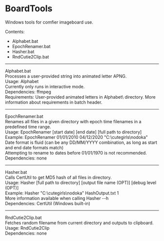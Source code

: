 # BoardTools<br>
Windows tools for comfier imageboard use.<br>

Contents:<br>
- Alphabet.bat<br>
- EpochRenamer.bat<br>
- Hasher.bat<br>
- RndCutie2Clip.bat<br>

----
Alphabet.bat<br>
Processes a user-provided string into animated letter APNG.<br>
Usage: Alphabet<br>
Currently only runs in interactive mode.<br>
Dependencies: ffmpeg<br>
Requirements: User-provided animated letters in Alphabet\ directory. More information about requirements in batch header.<br>

----
EpochRenamer.bat<br>
Renames all files in a given directory with epoch time filenames in a predefined time range.<br>
Usage: EpochRenamer [start date] [end date] [full path to directory]<br>
Example: EpochRenamer 01/01/2010 04/12/2020 "C:\cutegirls\nodoka"<br>
Date format is fluid (can be any DD/MM/YYYY combination, as long as start and end date formats match)<br>
Attempting to rename to dates before 01/01/1970 is not recommended.<br>
Dependencies: none<br>

----
Hasher.bat<br>
Calls CertUtil to get MD5 hash of all files in directory.<br>
Usage: Hasher [full path to directory] [output file name (OPT)] [debug level (OPT)]<br>
Example: Hasher "C:\cutegirls\nodoka" HashOutput.txt 1<br>
More information available when calling Hasher --h<br>
Dependencies: CertUtil (Windows built-in)<br>

----
RndCutie2Clip.bat<br>
Fetches random filename from current directory and outputs to clipboard.<br>
Usage: RndCutie2Clip<br>
Dependencies: none<br>
